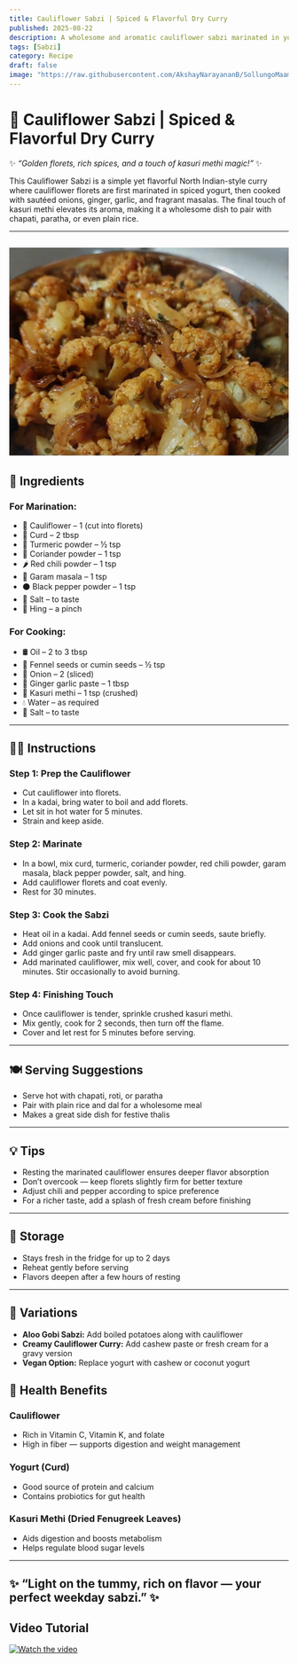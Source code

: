 ```yaml
---
title: Cauliflower Sabzi | Spiced & Flavorful Dry Curry  
published: 2025-08-22  
description: A wholesome and aromatic cauliflower sabzi marinated in yogurt and Indian spices, sautéed with onions, and finished with kasuri methi — perfect with roti or rice.  
tags: [Sabzi]  
category: Recipe  
draft: false  
image: "https://raw.githubusercontent.com/AkshayNarayananB/SollungoMaami/master/images/cauliflowersabzi.png"  
---
```


# 🥦 Cauliflower Sabzi | Spiced & Flavorful Dry Curry  

✨ *“Golden florets, rich spices, and a touch of kasuri methi magic!”* ✨  

This Cauliflower Sabzi is a simple yet flavorful North Indian-style curry where cauliflower florets are first marinated in spiced yogurt, then cooked with sautéed onions, ginger, garlic, and fragrant masalas. The final touch of kasuri methi elevates its aroma, making it a wholesome dish to pair with chapati, paratha, or even plain rice.  

---
![cauliflowersabzi](https://raw.githubusercontent.com/AkshayNarayananB/SollungoMaami/master/images/cauliflowersabzi.png)  
---

## 🛒 Ingredients  

### For Marination:  
- 🥦 Cauliflower – 1 (cut into florets)  
- 🥛 Curd – 2 tbsp  
- 🌼 Turmeric powder – ½ tsp  
- 🌿 Coriander powder – 1 tsp  
- 🌶️ Red chili powder – 1 tsp  
- 🌰 Garam masala – 1 tsp  
- ⚫ Black pepper powder – 1 tsp  
- 🧂 Salt – to taste  
- 🌸 Hing – a pinch  

### For Cooking:  
- 🛢️ Oil – 2 to 3 tbsp  
- 🌱 Fennel seeds or cumin seeds – ½ tsp  
- 🧅 Onion – 2 (sliced)  
- 🧄 Ginger garlic paste – 1 tbsp  
- 🌿 Kasuri methi – 1 tsp (crushed)  
- 💧 Water – as required  
- 🧂 Salt – to taste  

---

## 👩‍🍳 Instructions  

### Step 1: Prep the Cauliflower  
- Cut cauliflower into florets.  
- In a kadai, bring water to boil and add florets.  
- Let sit in hot water for 5 minutes.  
- Strain and keep aside.  

### Step 2: Marinate  
- In a bowl, mix curd, turmeric, coriander powder, red chili powder, garam masala, black pepper powder, salt, and hing.  
- Add cauliflower florets and coat evenly.  
- Rest for 30 minutes.  

### Step 3: Cook the Sabzi  
- Heat oil in a kadai. Add fennel seeds or cumin seeds, saute briefly.  
- Add onions and cook until translucent.  
- Add ginger garlic paste and fry until raw smell disappears.  
- Add marinated cauliflower, mix well, cover, and cook for about 10 minutes. Stir occasionally to avoid burning.  

### Step 4: Finishing Touch  
- Once cauliflower is tender, sprinkle crushed kasuri methi.  
- Mix gently, cook for 2 seconds, then turn off the flame.  
- Cover and let rest for 5 minutes before serving.  

---

## 🍽️ Serving Suggestions  

- Serve hot with chapati, roti, or paratha  
- Pair with plain rice and dal for a wholesome meal  
- Makes a great side dish for festive thalis  

---

## 💡 Tips  

- Resting the marinated cauliflower ensures deeper flavor absorption  
- Don’t overcook — keep florets slightly firm for better texture  
- Adjust chili and pepper according to spice preference  
- For a richer taste, add a splash of fresh cream before finishing  

---

## 🧊 Storage  

- Stays fresh in the fridge for up to 2 days  
- Reheat gently before serving  
- Flavors deepen after a few hours of resting  

---

## 🔄 Variations  

- **Aloo Gobi Sabzi:** Add boiled potatoes along with cauliflower  
- **Creamy Cauliflower Curry:** Add cashew paste or fresh cream for a gravy version  
- **Vegan Option:** Replace yogurt with cashew or coconut yogurt  

## 🌿 Health Benefits  

### Cauliflower  
- Rich in Vitamin C, Vitamin K, and folate  
- High in fiber — supports digestion and weight management  


### Yogurt (Curd)  
- Good source of protein and calcium  
- Contains probiotics for gut health  

### Kasuri Methi (Dried Fenugreek Leaves)  
- Aids digestion and boosts metabolism  
- Helps regulate blood sugar levels  

---
✨ “Light on the tummy, rich on flavor — your perfect weekday sabzi.” ✨
---
## Video Tutorial

[![Watch the video](https://img.youtube.com/vi/_HIkOxSQI98/0.jpg)](https://youtu.be/_HIkOxSQI98?si=X1FAWzRTu-0mgwZS)

